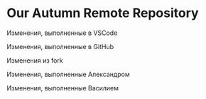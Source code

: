 # Our Autumn Remote Repository

Изменения, выполненные в VSCode

Изменения, выполненные в GitHub

Изменения из fork

Изменения, выполненные Александром

Изменения, выполненные Василием

